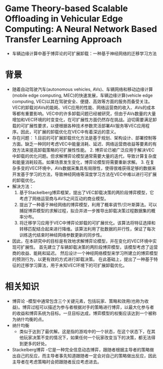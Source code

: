 # Game Theory-based Scalable Offloading in Vehicular Edge Computing: A Neural Network Based Transfer Learning Approach 
- 车辆边缘计算中基于博弈论的可扩展卸载：一种基于神经网络的迁移学习方法 
# 背景
- 随着自动驾驶汽车(autonomous vehicles, AVs)、车辆网络和移动边缘计算(mobile edge computing, MEC)的快速发展，车辆边缘计算(vehicle edge computing, VEC)以其在驾驶安全、便捷、高效等方面的服务而备受关注。VEC的卸载对AVs的能耗、VEC应用的性能、网络运营商的收入、AVs的成本等都有重要影响。VEC中的许多卸载问题已经被研究，但由于AVs数量的大量增加和VEC环境的时变变化，在可扩展性方面仍然存在挑战。迫切需要满足卸载的可扩展性要求，以便根据各种技术参数灵活部署AV服务等VEC应用程序。因此，可扩展的卸载优化在VEC中有着深远的意义。
- 存在问题：
  1.目前的可扩展卸载优化方法是基于规划、架构设计、部署控制等方面。缺乏一种同时考虑VEC中能量消耗、延迟、网络运营商收益等要素的有效方法来提高卸载策略的可扩展性性能。
  2. 博弈论已被广泛应用于解决VEC中卸载的优化问题。但求解博弈论模型通常需要大量的迭代，导致计算复杂度和能量消耗较高。如果场景发生变化，博弈论模型将需要重新求解。
  3. 在复杂多变的VEC环境中，AVs数据采集具有局限性，使得很难获得足够的数据来开发基于学习的方法，导致神经网络等深度学习方法在VEC中难以进行可扩展的卸载优化。
- 解决方法：
  1. 基于Stackelberg博弈框架，提出了VEC卸载决策的两阶段博弈模型，它考虑了网络运营商与AVS之间互动的商业模型。 
  2. 提出了一种基于神经网络的博弈模型，利用了概率调节/贝叶斯算法。可以捕捉博弈模型的求解过程，拟合并进一步推导出卸载决策过程数据集的概率分布。
  3. 将迁移学习应用于VEC中博弈论卸载的可扩展优化。该算法将特征选择和转移匹配结合起来进行降维。该算法利用了批数据的并行性，保证了每次训练迭代结束时神经网络参数更新的同步性。 
- 因此，在本研究中的目标是有效地求解博弈论模型，并在变化的VEC环境中实现可扩展性。 首先建立了车辆卸载决策的两阶段博弈模型，该模型考虑了运营商的收益、能耗和延迟。 然后设计一个神经网络模型来学习所建立的博弈模型的预测行为，以更有效的方式进行卸载决策。 在此基础上，提出了一种基于特征的迁移学习算法，用于未知VEC环境下的可扩展卸载优化。
# 相关知识
- 博弈论
  -模型中通常包含三个关键元素，包括玩家、策略和效用(也称为收益)。博弈过程可以描述为参与者根据对手的策略进行博弈，以最大化参与者的收益和博弈系统为目标。一旦目标达成，博弈模型的权衡应该达到一个被称为纳什均衡的点。
- 纳什均衡
  - 类似于达到了最优解。这是指的游戏中的一个状态，在这个状态下，在其他玩家决策不变的情况下，如果任何一个玩家改变当下的决策，都无法得到更多的好处。
- Stackelberg博弈
  -它是一种完全信息动态博弈，跟随者根据主导者的策略做出自己的反应，而主导者事先知道跟随者一定会对自己的策略做出反应，因此主导者在考虑策略时会把跟随者反应考虑进去。
